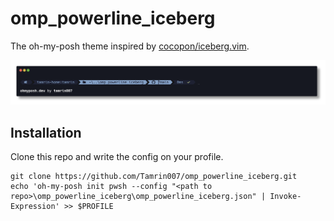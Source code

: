 # omp_powerline_iceberg

The oh-my-posh theme inspired by [cocopon/iceberg.vim](https://github.com/cocopon/iceberg.vim).

![prompt image](omp_powerline_iceberg.png)

## Installation

Clone this repo and write the config on your profile.

```
git clone https://github.com/Tamrin007/omp_powerline_iceberg.git
echo 'oh-my-posh init pwsh --config "<path to repo>\omp_powerline_iceberg\omp_powerline_iceberg.json" | Invoke-Expression' >> $PROFILE
```
